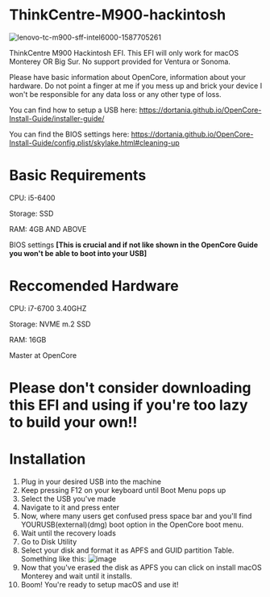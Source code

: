 # ThinkCentre-M900-hackintosh

![lenovo-tc-m900-sff-intel6000-1587705261](https://github.com/corpGibbron/ThinkCentre-M900-hackintosh/assets/99252438/a5511ad8-8f8a-49be-b489-c601e5a6ba82)


ThinkCentre M900 Hackintosh EFI.
This EFI will only work for macOS Monterey OR Big Sur. 
No support provided for Ventura or Sonoma.

Please have basic information about OpenCore, information about your hardware.
Do not point a finger at me if you mess up and brick your device I won't be responsible for any data loss or any other type of loss.

You can find how to setup a USB here: https://dortania.github.io/OpenCore-Install-Guide/installer-guide/

You can find the BIOS settings here: https://dortania.github.io/OpenCore-Install-Guide/config.plist/skylake.html#cleaning-up

# Basic Requirements
CPU: i5-6400

Storage: SSD 

RAM: 4GB AND ABOVE

BIOS settings **[This is crucial and if not like shown in the OpenCore Guide you won't be able to boot into your USB]**

# Reccomended Hardware
CPU: i7-6700 3.40GHZ

Storage: NVME m.2 SSD

RAM: 16GB

Master at OpenCore

# Please don't consider downloading this EFI and using if you're too lazy to build your own!!


# Installation 

1. Plug in your desired USB into the machine
2. Keep pressing F12 on your keyboard until Boot Menu pops up
3. Select the USB you've made
4. Navigate to it and press enter 
5. Now, where many users get confused press space bar and you'll find YOURUSB(external)(dmg) boot option in the OpenCore boot menu.
6. Wait until the recovery loads
7. Go to Disk Utility
8. Select your disk and format it as APFS and GUID partition Table.
Something like this:
![image](https://github.com/corpGibbron/ThinkCentre-M900-hackintosh/assets/99252438/054225ff-bb83-4f12-998f-1fa4e2402623)
9. Now that you've erased the disk as APFS you can click on install macOS Monterey and wait until it installs.
10. Boom! You're ready to setup macOS and use it!


















